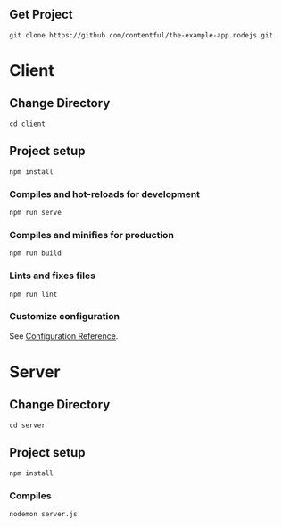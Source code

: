 ## Get Project
```
git clone https://github.com/contentful/the-example-app.nodejs.git
```


# Client

## Change Directory
```
cd client
```
## Project setup
```
npm install
```

### Compiles and hot-reloads for development
```
npm run serve
```

### Compiles and minifies for production
```
npm run build
```

### Lints and fixes files
```
npm run lint
```

### Customize configuration
See [Configuration Reference](https://cli.vuejs.org/config/).

# Server

## Change Directory
```
cd server
```
## Project setup
```
npm install
```
### Compiles 
```
nodemon server.js
```

